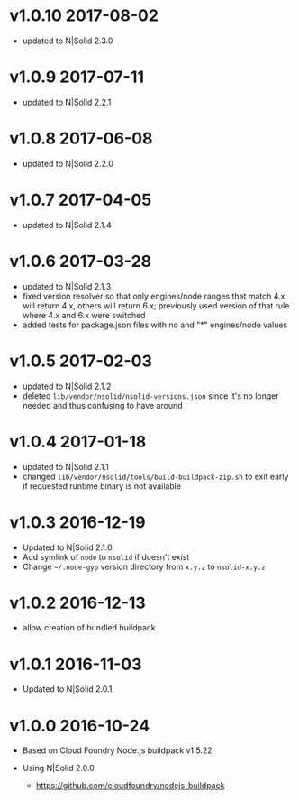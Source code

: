 v1.0.10 2017-08-02
================================================================================

* updated to N|Solid 2.3.0

v1.0.9 2017-07-11
================================================================================

* updated to N|Solid 2.2.1

v1.0.8 2017-06-08
================================================================================

* updated to N|Solid 2.2.0

v1.0.7 2017-04-05
================================================================================

* updated to N|Solid 2.1.4

v1.0.6 2017-03-28
================================================================================

* updated to N|Solid 2.1.3
* fixed version resolver so that only engines/node ranges that match 4.x will
  return 4.x, others will return 6.x; previously used version of that rule
  where 4.x and 6.x were switched
* added tests for package.json files with no and "*" engines/node values

v1.0.5 2017-02-03
================================================================================

* updated to N|Solid 2.1.2
* deleted `lib/vendor/nsolid/nsolid-versions.json` since it's no longer
  needed and thus confusing to have around

v1.0.4 2017-01-18
================================================================================

* updated to N|Solid 2.1.1
* changed `lib/vendor/nsolid/tools/build-buildpack-zip.sh` to exit early if
  requested runtime binary is not available

v1.0.3 2016-12-19
================================================================================

* Updated to N|Solid 2.1.0
* Add symlink of `node` to `nsolid` if doesn't exist
* Change `~/.node-gyp` version directory from `x.y.z` to `nsolid-x.y.z`

v1.0.2 2016-12-13
================================================================================

* allow creation of bundled buildpack

v1.0.1 2016-11-03
================================================================================

* Updated to N|Solid 2.0.1

v1.0.0 2016-10-24
================================================================================

* Based on Cloud Foundry Node.js buildpack v1.5.22
* Using N|Solid 2.0.0

  * <https://github.com/cloudfoundry/nodejs-buildpack>
